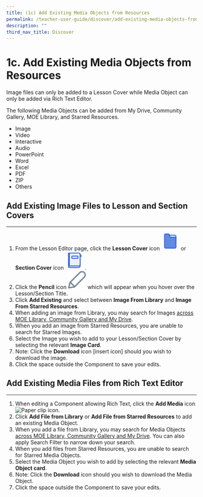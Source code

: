 ```yaml
---
title: (1c) Add Existing Media Objects from Resources
permalink: /teacher-user-guide/discover/add-existing-media-objects-from-resources/
description: ""
third_nav_title: Discover
---
```

<h1>1c. Add Existing Media Objects from Resources</h1>

<p>Image files can only be added to a Lesson Cover while Media Object can only be added via Rich Text Editor.</p>

<p>The following Media Objects can be added from My Drive, Community Gallery, MOE Library, and Starred Resources.</p>

<ul>
  <li>Image</li>
  <li>Video</li>
  <li>Interactive</li>
  <li>Audio</li>
  <li>PowerPoint</li>
  <li>Word</li>
  <li>Excel</li>
  <li>PDF</li>
  <li>ZIP</li>
  <li>Others</li>
</ul>

<h2>Add Existing Image Files to Lesson and Section Covers</h2>

<hr>

<ol>
  <li>From the Lesson Editor page, click the <strong>Lesson Cover</strong> icon 
			<img style="width:10%; display: inline;" src="/images/Icons/Section.svg">	
		or <strong>Section Cover</strong> icon <img style="width:10%; display: inline;" src="/images/Icons/Introduction.svg">	.</li>
  <li>Click the <strong>Pencil</strong> icon <img style="width:10%; display: inline;" src="/images/Icons/Pencil.svg">	 which will appear when you hover over the Lesson/Section Title.</li>
  <li>Click <strong>Add Existing</strong> and select between <strong>Image From Library</strong> and <strong>Image From Starred Resources</strong>.</li>
  <li>When adding an image from Library, you may search for Images <a href="teacher/discover/SearchForResources.html">across MOE Library, Community Gallery and My Drive</a>.</li>
  <li>When you add an image from Starred Resources, you are unable to search for Starred Images.</li>
  <li>Select the Image you wish to add to your Lesson/Section Cover by selecting the relevant <strong>Image Card</strong>.</li>
  <li>Note: Click the <strong>Download</strong> icon [insert icon] should you wish to download the image.</li>
  <li>Click the space outside the Component to save your edits.</li>
</ol>

<h2>Add Existing Media Files from Rich Text Editor</h2>

<hr>

<ol>
  <li>When editing a Component allowing Rich Text, click the <strong>Add Media</strong> icon <img alt="Paper clip icon" src="PaperClip.svg">.</li>
  <li>Click <strong>Add File from Library</strong> or <strong>Add File from Starred Resources</strong> to add an existing Media Object.</li>
  <li>When you add a file from Library, you may search for Media Objects <a href="teacher/discover/SearchForResources.html">across MOE Library, Community Gallery and My Drive</a>. You can also apply Search Filter to narrow down your search.</li>
  <li>When you add files from Starred Resources, you are unable to search for Starred Media Objects.</li>
  <li>Select the Media Object you wish to add by selecting the relevant <strong>Media Object card</strong>.</li>
  <li>Note: Click the <strong>Download</strong> icon should you wish to download the Media Object.</li>
  <li>Click the space outside the Component to save your edits.</li>
</ol>